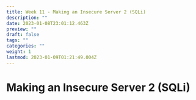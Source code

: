 ```yaml
---
title: Week 11 - Making an Insecure Server 2 (SQLi)
description: ""
date: 2023-01-08T23:01:12.463Z
preview: ""
draft: false
tags: ""
categories: ""
weight: 1
lastmod: 2023-01-09T01:21:49.004Z
---
```

# Making an Insecure Server 2 (SQLi)